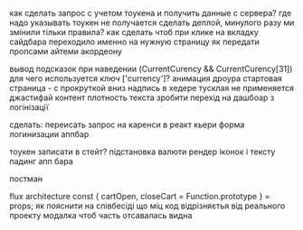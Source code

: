 как сделать запрос с учетом тоукена и получить данные с сервера? где надо указывать тоукен
не получается сделать деплой, минулого разу ми змінили тільки правила?
как сделать чтоб при клике на вкладку сайдбара переходило именно на нужную страницу
як передати пропсами айтеми акордеону
 


вывод подсказок при наведении 
(CurrentCurency && CurrentCurency[31])
для чего используется ключ ['currency']? 
анимация дроура
стартовая страница - с прокруткой вниз
надпись в хедере тусклая
не применяется джастифай контент
плотность текста
зробити перехід на дашбоар з логінізації


сделать:
переисать запрос на каренси в реакт кьери
форма логинизации
аппбар


тоукен записати в стейт?
підстановка валюти
рендер іконок і тексту
падинг апп бара

постман 

flux architecture
const { cartOpen, closeCart = Function.prototype } = props;
як пояснити на співбесіді що міц код відрізняєтья від реального проекту
модалка чтоб часть отсавалась видна

